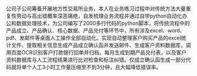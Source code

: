 公司子公司筹备开展地方性交易所业务，本人在业务练习过程中对传统方法大量重复性劳动与高出错概率深恶痛绝，自发梳理业务流程并通过自学python自动化办公和数据处理技术，为公司编写了2000多行代码的python脚本，将传统流程中的产品成立、产品确认、核心数据、产品兑付等环节中，所有涉及excel、word、pdf、发邮件等桌面人工操作全部自动化。实现自动整理客户购买产品的excel统计文件、提取相关信息生成产品成立确认函并发送邮件、生成客户资料数据库，调用百度OCR识别客户打款银行回单并归档，每月生成到期产品兑付表，以及客户资料数据库与人工流程结果进行比对检查和标注纠错。仅成立确认函生成一部分代码就将单个人工3小时工作量压缩至不到3分钟，且大幅降低错误率。
